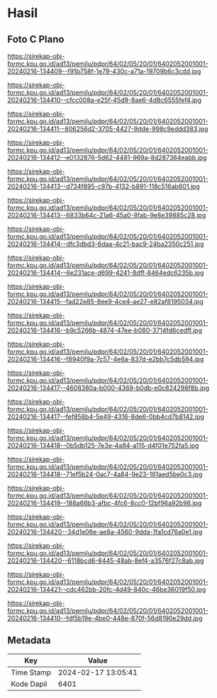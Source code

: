 # Hasil

## Foto C Plano

https://sirekap-obj-formc.kpu.go.id/ad13/pemilu/pdpr/64/02/05/20/01/6402052001001-20240216-134409--f91b758f-1e79-430c-a71a-19709b6c3cdd.jpg

https://sirekap-obj-formc.kpu.go.id/ad13/pemilu/pdpr/64/02/05/20/01/6402052001001-20240216-134410--cfcc008a-e25f-45d9-8ae6-4d8c6555fef4.jpg

https://sirekap-obj-formc.kpu.go.id/ad13/pemilu/pdpr/64/02/05/20/01/6402052001001-20240216-134411--806256d2-3705-4427-9dde-998c9eddd383.jpg

https://sirekap-obj-formc.kpu.go.id/ad13/pemilu/pdpr/64/02/05/20/01/6402052001001-20240216-134412--e0132876-5d62-4481-969a-8d287364eabb.jpg

https://sirekap-obj-formc.kpu.go.id/ad13/pemilu/pdpr/64/02/05/20/01/6402052001001-20240216-134413--d734f895-c97b-4132-b891-118c516ab601.jpg

https://sirekap-obj-formc.kpu.go.id/ad13/pemilu/pdpr/64/02/05/20/01/6402052001001-20240216-134413--6833b64c-21a6-45a0-8fab-9e8e39885c28.jpg

https://sirekap-obj-formc.kpu.go.id/ad13/pemilu/pdpr/64/02/05/20/01/6402052001001-20240216-134414--dfc3dbd3-6daa-4c21-bac9-24ba2350c251.jpg

https://sirekap-obj-formc.kpu.go.id/ad13/pemilu/pdpr/64/02/05/20/01/6402052001001-20240216-134414--6e231ace-d699-4241-8dff-8464edc6235b.jpg

https://sirekap-obj-formc.kpu.go.id/ad13/pemilu/pdpr/64/02/05/20/01/6402052001001-20240216-134415--fad22e85-8ee9-4ce4-ae27-e82af8195034.jpg

https://sirekap-obj-formc.kpu.go.id/ad13/pemilu/pdpr/64/02/05/20/01/6402052001001-20240216-134416--b9c5266b-4874-47ee-b080-3714fd6cedff.jpg

https://sirekap-obj-formc.kpu.go.id/ad13/pemilu/pdpr/64/02/05/20/01/6402052001001-20240216-134416--f8940f9a-7c57-4e6a-837d-e2bb7c5db594.jpg

https://sirekap-obj-formc.kpu.go.id/ad13/pemilu/pdpr/64/02/05/20/01/6402052001001-20240216-134417--4608380a-b000-4369-b0db-e0c824298f8b.jpg

https://sirekap-obj-formc.kpu.go.id/ad13/pemilu/pdpr/64/02/05/20/01/6402052001001-20240216-134417--fef856b4-5e49-4316-8de6-0bb4cd7b8142.jpg

https://sirekap-obj-formc.kpu.go.id/ad13/pemilu/pdpr/64/02/05/20/01/6402052001001-20240216-134418--0b5db125-7e3e-4a84-a115-d4f01e752fa5.jpg

https://sirekap-obj-formc.kpu.go.id/ad13/pemilu/pdpr/64/02/05/20/01/6402052001001-20240216-134418--71ef5b24-0ac7-4a84-9e23-161aed5be0c3.jpg

https://sirekap-obj-formc.kpu.go.id/ad13/pemilu/pdpr/64/02/05/20/01/6402052001001-20240216-134419--188a66b3-afbc-4fc6-8cc0-12bf96a92b98.jpg

https://sirekap-obj-formc.kpu.go.id/ad13/pemilu/pdpr/64/02/05/20/01/6402052001001-20240216-134420--34d1e06e-ae8a-4560-9dda-1fa1cd76a0e1.jpg

https://sirekap-obj-formc.kpu.go.id/ad13/pemilu/pdpr/64/02/05/20/01/6402052001001-20240216-134420--6118bcd6-8445-48ab-8ef4-a3576f27c8ab.jpg

https://sirekap-obj-formc.kpu.go.id/ad13/pemilu/pdpr/64/02/05/20/01/6402052001001-20240216-134421--cdc462bb-20fc-4d49-840c-46be36019f50.jpg

https://sirekap-obj-formc.kpu.go.id/ad13/pemilu/pdpr/64/02/05/20/01/6402052001001-20240216-134410--fdf5b19e-4be0-448e-870f-56d8190e29dd.jpg


## Metadata

| Key        | Value               |
| ---------- | ------------------- |
| Time Stamp | 2024-02-17 13:05:41 |
| Kode Dapil | 6401                |



